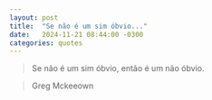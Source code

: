 ```yaml
---
layout: post
title:  "Se não é um sim óbvio..."
date:   2024-11-21 08:44:00 -0300
categories: quotes
---
```

>Se não é um sim óbvio, então é um não óbvio.

>Greg Mckeeown
